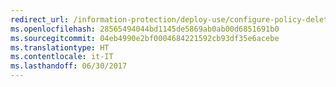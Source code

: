 ```yaml
---
redirect_url: /information-protection/deploy-use/configure-policy-delete-reorder
ms.openlocfilehash: 28565494044bd1145de5869ab0ab00d6851691b0
ms.sourcegitcommit: 04eb4990e2bf0004684221592cb93df35e6acebe
ms.translationtype: HT
ms.contentlocale: it-IT
ms.lasthandoff: 06/30/2017
---
```

